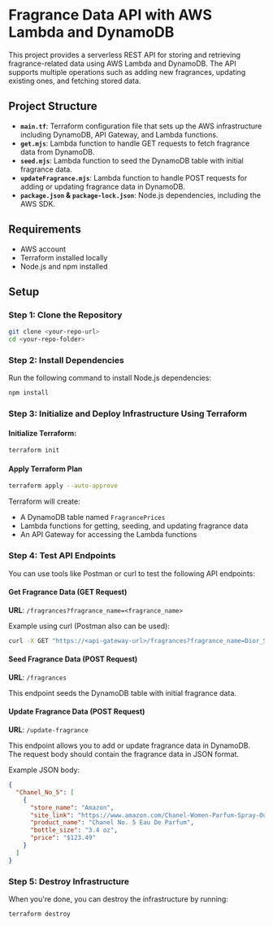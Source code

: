 # Fragrance Data API with AWS Lambda and DynamoDB

This project provides a serverless REST API for storing and retrieving fragrance-related data using AWS Lambda and DynamoDB. The API supports multiple operations such as adding new fragrances, updating existing ones, and fetching stored data.

## Project Structure

- **`main.tf`**: Terraform configuration file that sets up the AWS infrastructure including DynamoDB, API Gateway, and Lambda functions.
- **`get.mjs`**: Lambda function to handle GET requests to fetch fragrance data from DynamoDB.
- **`seed.mjs`**: Lambda function to seed the DynamoDB table with initial fragrance data.
- **`updateFragrance.mjs`**: Lambda function to handle POST requests for adding or updating fragrance data in DynamoDB.
- **`package.json` & `package-lock.json`**: Node.js dependencies, including the AWS SDK.

## Requirements

- AWS account
- Terraform installed locally
- Node.js and npm installed

## Setup

### Step 1: Clone the Repository

```bash
git clone <your-repo-url>
cd <your-repo-folder>
```

### Step 2: Install Dependencies

Run the following command to install Node.js dependencies:

```bash
npm install
```

### Step 3: Initialize and Deploy Infrastructure Using Terraform

#### Initialize Terraform:

```bash
terraform init
```

#### Apply Terraform Plan

```bash
terraform apply --auto-approve
```

Terraform will create:

- A DynamoDB table named `FragrancePrices`
- Lambda functions for getting, seeding, and updating fragrance data
- An API Gateway for accessing the Lambda functions

### Step 4: Test API Endpoints

You can use tools like Postman or curl to test the following API endpoints:

#### Get Fragrance Data (GET Request)

**URL**: `/fragrances?fragrance_name=<fragrance_name>`

Example using curl (Postman also can be used):

```bash
curl -X GET "https://<api-gateway-url>/fragrances?fragrance_name=Dior_Sauvage"
```
#### Seed Fragrance Data (POST Request)

**URL**: `/fragrances`

This endpoint seeds the DynamoDB table with initial fragrance data.

#### Update Fragrance Data (POST Request)

**URL**: `/update-fragrance`

This endpoint allows you to add or update fragrance data in DynamoDB. The request body should contain the fragrance data in JSON format.

Example JSON body:

```json
{
  "Chanel_No_5": [
    {
      "store_name": "Amazon",
      "site_link": "https://www.amazon.com/Chanel-Women-Parfum-Spray-Ounce/dp/B000VOJ9BG",
      "product_name": "Chanel No. 5 Eau De Parfum",
      "bottle_size": "3.4 oz",
      "price": "$123.49"
    }
  ]
}
```


### Step 5: Destroy Infrastructure

When you're done, you can destroy the infrastructure by running:

```bash
terraform destroy

